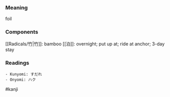### Meaning

foil

### Components

[[Radicals/竹|竹]]: bamboo [[泊]]: overnight; put up at; ride at anchor; 3-day stay

### Readings

```
- Kunyomi: すだれ
- Onyomi: ハク
```

#kanji